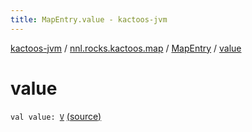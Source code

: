 ```yaml
---
title: MapEntry.value - kactoos-jvm
---
```


[kactoos-jvm](../../index.html) / [nnl.rocks.kactoos.map](../index.html) / [MapEntry](index.html) / [value](./value.html)

# value

`val value: `[`V`](index.html#V) [(source)](https://github.com/neonailol/kactoos/blob/master/kactoos-jvm/src/main/kotlin/nnl/rocks/kactoos/map/MapEntry.kt#L24)
